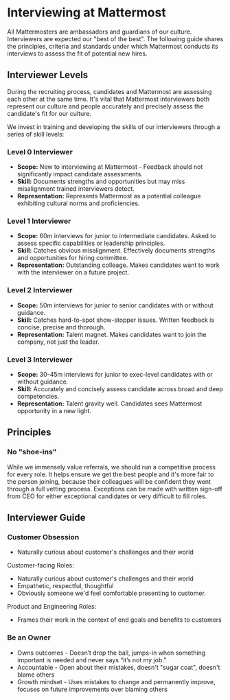 # Interviewing at Mattermost 

All Mattermosters are ambassadors and guardians of our culture. Interviewers are expected our "best of the best". The following guide shares the principles, criteria and standards under which Mattermost conducts its interviews to assess the fit of potential new hires. 

## Interviewer Levels 

During the recruiting process, candidates and Mattermost are assessing each other at the same time. It's vital that Mattermost interviewers both represent our culture and people accurately and precisely assess the candidate's fit for our culture. 

We invest in training and developing the skills of our interviewers through a series of skill levels: 

### Level 0 Interviewer 

- **Scope:** New to interviewing at Mattermost - Feedback should not significantly impact candidate assessments.
- **Skill:** Documents strengths and opportunities but may miss misalignment trained interviewers detect.   
- **Representation:** Represents Mattermost as a potential colleague exhibiting cultural norms and proficiencies.

### Level 1 Interviewer 

- **Scope:** 60m interviews for junior to intermediate candidates. Asked to assess specific capabilities or leadership principles.
- **Skill:** Catches obvious misalignment. Effectively documents strengths and opportunities for hiring committee.
- **Representation:** Outstanding colleage. Makes candidates want to work with the interviewer on a future project. 

### Level 2 Interviewer

- **Scope:** 50m interviews for junior to senior candidates with or without guidance.
- **Skill:** Catches hard-to-spot show-stopper issues. Written feedback is concise, precise and thorough.  
- **Representation:** Talent magnet. Makes candidates want to join the company, not just the leader.

### Level 3 Interviewer 

- **Scope:** 30-45m interviews for junior to exec-level candidates with or without guidance.
- **Skill:** Accurately and concisely assess candidate across broad and deep competencies.  
- **Representation:** Talent gravity well. Candidates sees Mattermost opportunity in a new light. 

## Principles 

### No "shoe-ins" 

While we immensely value referrals, we should run a competitive process for every role. It helps ensure we get the best people and it's more fair to the person joining, because their colleagues will be confident they went through a full vetting process. Exceptions can be made with written sign-off from CEO for either exceptional candidates or very difficult to fill roles.

## Interviewer Guide  

### Customer Obsession 

- Naturally curious about customer's challenges and their world  

Customer-facing Roles: 
- Naturally curious about customer's challenges and their world  
- Empathetic, respectful, thoughtful
- Obviously someone we'd feel comfortable presenting to customer. 

Product and Engineering Roles: 
- Frames their work in the context of end goals and benefits to customers 

### Be an Owner 

- Owns outcomes - Doesn’t drop the ball, jumps-in when something important is needed and never says “it’s not my job.”
- Accountable - Open about their mistakes, doesn't "sugar coat", doesn't blame others 
- Growth mindset - Uses mistakes to change and permanently improve, focuses on future improvements over blaming others  
